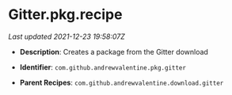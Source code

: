# Gitter.pkg.recipe

_Last updated 2021-12-23 19:58:07Z_

- **Description**: Creates a package from the Gitter download

- **Identifier**: `com.github.andrewvalentine.pkg.gitter`

- **Parent Recipes**: `com.github.andrewvalentine.download.gitter`